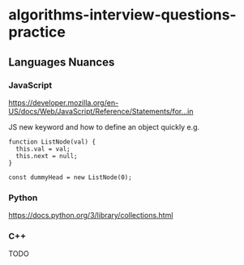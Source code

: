 # algorithms-interview-questions-practice

## Languages Nuances

### JavaScript
https://developer.mozilla.org/en-US/docs/Web/JavaScript/Reference/Statements/for...in

JS new keyword and how to define an object quickly e.g.
```
function ListNode(val) {
  this.val = val;
  this.next = null;
}

const dummyHead = new ListNode(0);
```

### Python
https://docs.python.org/3/library/collections.html

### C++
TODO
